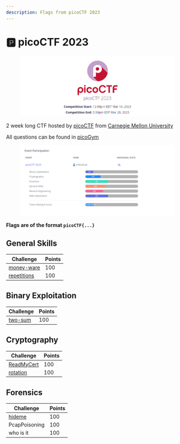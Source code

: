 ```yaml
---
description: Flags from picoCTF 2023
---
```


# 🅿 picoCTF 2023

<figure><img src="../.gitbook/assets/image (2).png" alt=""><figcaption></figcaption></figure>

2 week long CTF hosted by [picoCTF](https://picoctf.org/) from [Carnegie Mellon University](https://cmu.edu/)

All questions can be found in [picoGym](https://play.picoctf.org/practice?originalEvent=72\&page=1\&solved=0)

<figure><img src="../.gitbook/assets/image (34).png" alt=""><figcaption></figcaption></figure>

**Flags are of the format `picoCTF{...}`**

## General Skills

| Challenge                                  | Points |
| ------------------------------------------ | ------ |
| [money-ware](picoctf-2023/money-ware.md)   | 100    |
| [repetitions](picoctf-2023/repetitions.md) | 100    |

## Binary Exploitation

| Challenge                          | Points |
| ---------------------------------- | ------ |
| [two-sum](picoctf-2023/two-sum.md) | 100    |

## Cryptography

| Challenge                                | Points |
| ---------------------------------------- | ------ |
| [ReadMyCert](picoctf-2023/readmycert.md) | 100    |
| [rotation](picoctf-2023/rotation.md)     | 100    |

## Forensics

| Challenge                        | Points |
| -------------------------------- | ------ |
| [hideme](picoctf-2023/hideme.md) | 100    |
| PcapPoisoning                    | 100    |
| who is it                        | 100    |
